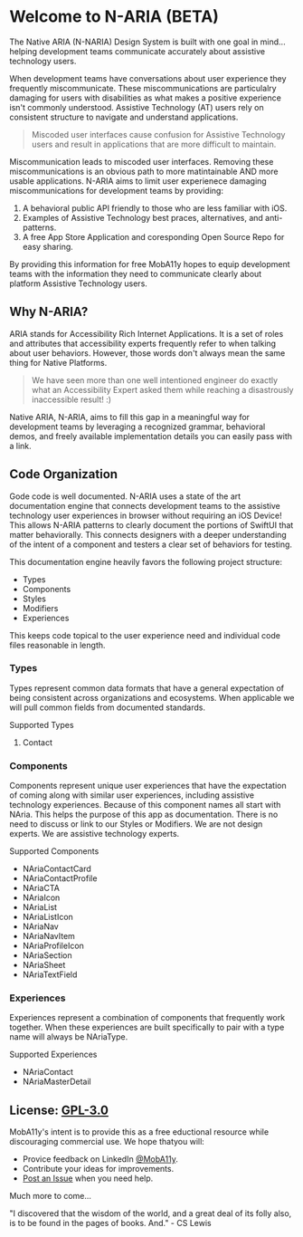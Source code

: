 #  Welcome to N-ARIA (BETA)
The Native ARIA (N-NARIA) Design System is built with one goal in mind... helping development teams communicate accurately about assistive technology users. 

When development teams have conversations about user experience they frequently miscommunicate. These miscommunications are particulalry damaging for users with disabilities as what makes a positive experience isn't commonly understood. Assistive Technology (AT) users rely on consistent structure to navigate and understand applications. 

> Miscoded user interfaces cause confusion for Assistive Technology users and result in applications that are more difficult to maintain. 

Miscommunication leads to miscoded user interfaces. Removing these miscommunications is an obvious path to more matintainable AND more usable applications. N-ARIA aims to limit user experienece damaging miscommunications for development teams by providing:

1. A behavioral public API friendly to those who are less familiar with iOS.
2. Examples of Assistive Technology best praces, alternatives, and anti-patterns.
3. A free App Store Application and coresponding Open Source Repo for easy sharing.

By providing this information for free MobA11y hopes to equip development teams with the information they need to communicate clearly about platform Assistive Technology users.

## Why N-ARIA? 
ARIA stands for Accessibility Rich Internet Applications. It is a set of roles and attributes that accessibility experts frequently refer to when talking about user behaviors. However, those words don't always mean the same thing for Native Platforms. 

> We have seen more than one well intentioned engineer do exactly what an Accessibility Expert
> asked them while reaching a disastrously inaccessible result! :)

Native ARIA, N-ARIA, aims to fill this gap in a meaningful way for development teams by leveraging a recognized grammar, behavioral demos, and freely available implementation details you can easily pass with a link.

## Code Organization
Gode code is well documented. N-ARIA uses a state of the art documentation engine that connects development teams to the assistive technology user experiences in browser without requiring an iOS Device! This allows N-ARIA patterns to clearly document the portions of SwiftUI that matter behaviorally. This connects designers with a deeper understanding of the intent of a component and testers a clear set of behaviors for testing. 

This documentation engine heavily favors the following project structure:

- Types
- Components
- Styles
- Modifiers
- Experiences

This keeps code topical to the user experience need and individual code files reasonable in length.
  
### Types
Types represent common data formats that have a general expectation of being consistent across organizations and ecosystems. When applicable we will pull common fields from documented standards.

Supported Types

1. Contact

### Components
Components represent unique user experiences that have the expectation of coming along with similar user experiences, including assistive technology experiences. Because of this component names all start with NAria. This helps the purpose of this app as documentation. There is no need to discuss or link to our Styles or Modifiers. We are not design experts. We are assistive technology experts. 

Supported Components

- NAriaContactCard
- NAriaContactProfile
- NAriaCTA
- NAriaIcon
- NAriaList
- NAriaListIcon
- NAriaNav
- NAriaNavItem
- NAriaProfileIcon
- NAriaSection
- NAriaSheet
- NAriaTextField

### Experiences
Experiences represent a combination of components that frequently work together. When these experiences are built specifically to pair with a type name will always be NAriaType. 

Supported Experiences

- NAriaContact
- NAriaMasterDetail

## License: [GPL-3.0](https://www.gnu.org/licenses/gpl-3.0.en.html)
MobA11y's intent is to provide this as a free eductional resource while discouraging commercial use. We hope thatyou will:

- Provice feedback on LinkedIn [@MobA11y](https://www.linkedin.com/company/moba11y).
- Contribute your ideas for improvements.
- [Post an Issue](https://github.com/MobA11y/n-aria-ios/issues/new) when you need help.

Much more to come...

"I discovered that the wisdom of the world, and a great deal of its folly also, is to be found in the pages of books. And." - CS Lewis
